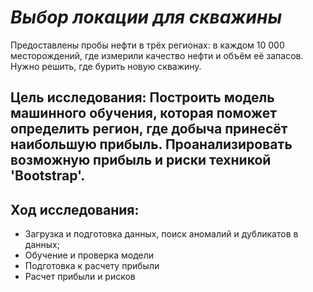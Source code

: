 # *Выбор локации для скважины*


Предоставлены пробы нефти в трёх регионах: в каждом 10 000 месторождений, где измерили качество нефти и объём её запасов. 
Нужно решить, где бурить новую скважину.


## Цель исследования: Построить модель машинного обучения, которая поможет определить регион, где добыча принесёт наибольшую прибыль. Проанализировать возможную прибыль и риски техникой  'Bootstrap'.


## Ход исследования:

  - Загрузка и подготовка данных, поиск аномалий и дубликатов в данных;
  - Обучение и проверка модели
  - Подготовка к расчету прибыли
  - Расчет прибыли и рисков
